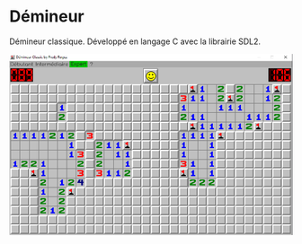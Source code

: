 # Démineur
Démineur classique. Développé en langage C avec la librairie SDL2.

![Démineur](minesweeper-screenshot.png)
